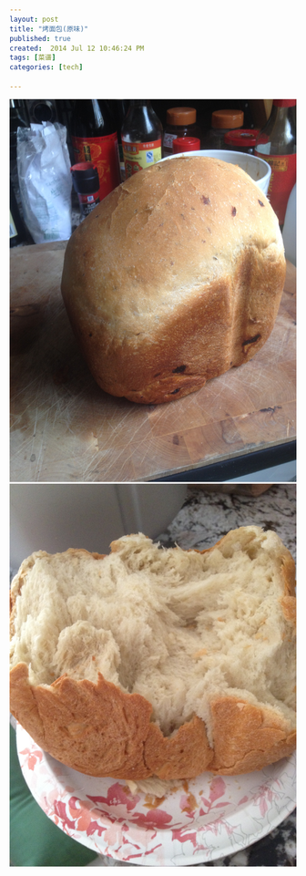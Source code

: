 ```yaml
---
layout: post
title: "烤面包(原味)"
published: true
created:  2014 Jul 12 10:46:24 PM
tags: [菜谱]
categories: [tech]

---
```



![home-made-bread](/images/caipu-recipe/home-made-bread-1.jpg "home-made-bread")
![home-made-bread](/images/caipu-recipe/home-made-bread-2.jpg "home-made-bread")
